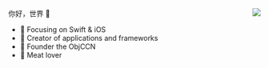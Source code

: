 <img align="right" src="https://github-readme-stats.vercel.app/api?username=guzao&show_icons=true&icon_color=CE1D2D&text_color=718096&bg_color=ffffff&hide_title=true" />
你好，世界 👋

- :orange_book: Focusing on Swift & iOS
- :hammer: Creator of applications and frameworks
- :ram: Founder the ObjCCN
- :meat_on_bone: Meat lover
